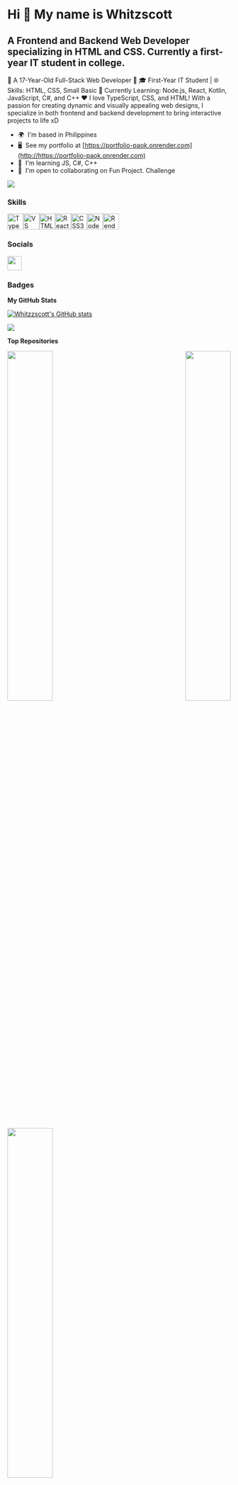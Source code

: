Hi 👋 My name is Whitzscott
===========================

A Frontend and Backend Web Developer specializing in HTML and CSS. Currently a first-year IT student in college.
----------------------------------------------------------------------------------------------------------------

🌟 A 17-Year-Old Full-Stack Web Developer 🌟 🎓 First-Year IT Student | 🌐 Skills: HTML, CSS, Small Basic 🚀 Currently Learning: Node.js, React, Kotlin, JavaScript, C#, and C++ ❤️ I love TypeScript, CSS, and HTML! With a passion for creating dynamic and visually appealing web designs, I specialize in both frontend and backend development to bring interactive projects to life xD

* 🌍  I'm based in Philippines
* 🖥️  See my portfolio at [https://portfolio-paok.onrender.com](http://https://portfolio-paok.onrender.com)
* 🧠  I'm learning JS, C#, C++
* 🤝  I'm open to collaborating on Fun Project. Challenge

<a href="https://www.github.com/Whitzzscott" target="_blank" rel="noreferrer"><img
src="https://img.shields.io/github/followers/Whitzzscott?logo=github&style=for-the-badge&color=0891b2&labelColor=1c1917" /></a>

### Skills


<p align="left">
<a href="https://www.typescriptlang.org/" target="_blank" rel="noreferrer"><img src="https://raw.githubusercontent.com/danielcranney/readme-generator/main/public/icons/skills/typescript-colored.svg" width="36" height="36" alt="TypeScript" /></a><a href="https://code.visualstudio.com/" target="_blank" rel="noreferrer"><img src="https://raw.githubusercontent.com/danielcranney/readme-generator/main/public/icons/skills/visualstudiocode.svg" width="36" height="36" alt="VS Code" /></a><a href="https://developer.mozilla.org/en-US/docs/Glossary/HTML5" target="_blank" rel="noreferrer"><img src="https://raw.githubusercontent.com/danielcranney/readme-generator/main/public/icons/skills/html5-colored.svg" width="36" height="36" alt="HTML5" /></a><a href="https://reactjs.org/" target="_blank" rel="noreferrer"><img src="https://raw.githubusercontent.com/danielcranney/readme-generator/main/public/icons/skills/react-colored.svg" width="36" height="36" alt="React" /></a><a href="https://www.w3.org/TR/CSS/#css" target="_blank" rel="noreferrer"><img src="https://raw.githubusercontent.com/danielcranney/readme-generator/main/public/icons/skills/css3-colored.svg" width="36" height="36" alt="CSS3" /></a><a href="https://nodejs.org/en/" target="_blank" rel="noreferrer"><img src="https://raw.githubusercontent.com/danielcranney/readme-generator/main/public/icons/skills/nodejs-colored.svg" width="36" height="36" alt="NodeJS" /></a><a href="https://render.com/" target="_blank" rel="noreferrer"><img src="https://raw.githubusercontent.com/danielcranney/readme-generator/main/public/icons/skills/render-colored.svg" width="36" height="36" alt="Render" /></a>
</p>


### Socials

<p align="left"> <a href="https://www.github.com/Whitzzscott" target="_blank" rel="noreferrer"> <picture> <source media="(prefers-color-scheme: dark)" srcset="https://raw.githubusercontent.com/danielcranney/readme-generator/main/public/icons/socials/github-dark.svg" /> <source media="(prefers-color-scheme: light)" srcset="https://raw.githubusercontent.com/danielcranney/readme-generator/main/public/icons/socials/github.svg" /> <img src="https://raw.githubusercontent.com/danielcranney/readme-generator/main/public/icons/socials/github.svg" width="32" height="32" /> </picture> </a></p>

### Badges

<b>My GitHub Stats</b>

<a href="http://www.github.com/Whitzzscott"><img src="https://github-readme-stats.vercel.app/api?username=Whitzzscott&show_icons=true&hide=prs,&count_private=true&title_color=6366f1&text_color=ffffff&icon_color=0891b2&bg_color=1c1917&hide_border=true&show_icons=true" alt="Whitzzscott's GitHub stats" /></a>

<a href="http://www.github.com/Whitzzscott"><img src="https://github-readme-streak-stats.herokuapp.com/?user=Whitzzscott&stroke=ffffff&background=1c1917&ring=6366f1&fire=6366f1&currStreakNum=ffffff&currStreakLabel=6366f1&sideNums=ffffff&sideLabels=ffffff&dates=ffffff&hide_border=true" /></a>

<b>Top Repositories</b>

<div width="100%" align="center"><a href="https://github.com/Whitzzscott/https://github.com/Whitzzscott/Better-Sakura" align="left"><img align="left" width="45%" src="https://github-readme-stats.vercel.app/api/pin/?username=Whitzzscott&repo=https://github.com/Whitzzscott/Better-Sakura&title_color=6366f1&text_color=ffffff&icon_color=0891b2&bg_color=1c1917&hide_border=true&locale=en" /></a><a href="https://github.com/Whitzzscott/https://github.com/Whitzzscott/AVEX" align="right"><img align="right" width="45%" src="https://github-readme-stats.vercel.app/api/pin/?username=Whitzzscott&repo=https://github.com/Whitzzscott/AVEX&title_color=6366f1&text_color=ffffff&icon_color=0891b2&bg_color=1c1917&hide_border=true&locale=en" /></a></div><br /><br /><br /><br /><br /><br /><br />

<br /><br /><br /><br /><br />

<div width="100%" align="center"><a href="https://github.com/Whitzzscott/https://github.com/Whitzzscott/Gentic" align="left"><img align="left" width="45%" src="https://github-readme-stats.vercel.app/api/pin/?username=Whitzzscott&repo=https://github.com/Whitzzscott/Gentic&title_color=6366f1&text_color=ffffff&icon_color=0891b2&bg_color=1c1917&hide_border=true&locale=en" /></a></div>
